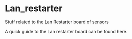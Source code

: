 # Lan_restarter
Stuff related to the Lan Restarter board of sensors

A quick guide to the Lan restarter board can be found here.


